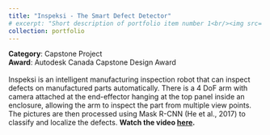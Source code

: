 ```yaml
---
title: "Inspeksi - The Smart Defect Detector"
# excerpt: "Short description of portfolio item number 1<br/><img src='/images/500x300.png'>"
collection: portfolio
---
```


**Category**: Capstone Project<br/>
**Award**: Autodesk Canada Capstone Design Award<br/><br/>
Inspeksi is an intelligent manufacturing inspection robot that can inspect defects on manufactured parts automatically. There is a 4 DoF arm with camera attached at the end-effector hanging at the top panel inside an enclosure, allowing the arm to inspect the part from multiple view points. The pictures are then processed using Mask R-CNN (He et al., 2017) to classify and localize the defects. **Watch the video [here](https://www.youtube.com/watch?v=vNWAx3gE_QY).**

<!-- ![image alt text](http//example.io/link-to-image) -->
